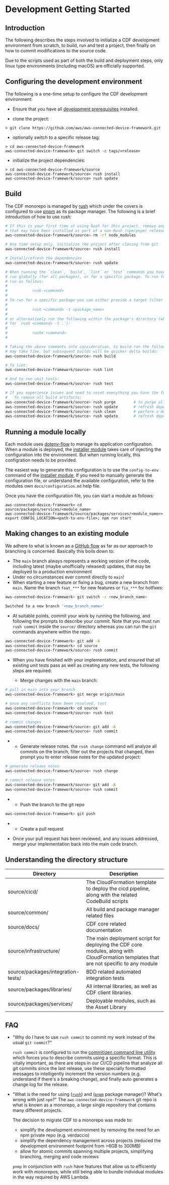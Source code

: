 # Development Getting Started

## Introduction

The following describes the steps involved to initialize a CDF development environment from scratch, to build, run and test a project, then finally on how to commit modifications to the source code.

Due to the scripts used as part of both the build and deployment steps, only linux type environments (including macOS) are officially supported.

## Configuring the development environment

The following is a one-time setup to configure the CDF development environment:

+ Ensure that you have all [development prerequisites](prerequisites.md) installed.

+ clone the project:

```shell
> git clone https://github.com/aws/aws-connected-device-framework.git
```
+ optionally switch to a specific release tag:

```shell
> cd aws-connected-device-framework
aws-connected-device-framework> git switch -c tags/<release>
```

+ initialize the project dependencies:

```shell
> cd aws-connected-device-framework/source
aws-connected-device-framework/source> rush install
aws-connected-device-framework/source> rush update
```

## Build

The CDF monorepo is managed by [rush](https://rushjs.io) which under the covers is configured to use [pnpm](http://pnpm.js.org) as its package manager. The following is a brief introduction of how to use _rush_:

```sh
# If this is your first time at using Rush for this project, remove any node_modules 
# that may have been installed as part of a non-Rush (npm/pnpm) release:
aws-connected-device-framework/source> rm -rf node_modules

# One time setup only, initialize the project after cloning from git
aws-connected-device-framework/source> rush install

# Install/refresh the dependencies
aws-connected-device-framework/source> rush update

# When running the `clean`, `build`, `lint` or `test` commands you have the option to
# run globally (for all packages), or for a specific package. To run for all packages
# run as follows:
#
#           rush <command>
# 
# To run for a specific package you can either provide a target filter as follows:
#
#           rush <command> -t <package_name>
#
# or alternatively run the following within the package's directory (which is a shortcut
# for `rush <command> -t .`):
#
#           rushx <command>
#

# Taking the above comments into consideration, to build run the following. Note that the first build
# may take time, but subsequent builds will be quicker delta builds:
aws-connected-device-framework/source> rush build

# To lint:
aws-connected-device-framework/source> rush lint

# And to run unit tests:
aws-connected-device-framework/source> rush test

# If you experience issues and need to reset everything you have the following 2 commands available:
#   To remove all build artifacts:
aws-connected-device-framework/source> rush purge        # to purge all node_modules:
aws-connected-device-framework/source> rush update       # refresh dependencies
aws-connected-device-framework/source> rush clean        # perform a deep clean
aws-connected-device-framework/source> rush update       # refresh dependencies again

```


## Running a module locally

Each module uses [dotenv-flow](https://github.com/kerimdzhanov/dotenv-flow) to manage its application configuration. When a module is deployed, the [installer module](../packages/installer/README.md) takes care of injecting the configuration into the environment. But when running locally, this configration needs to be provided.

The easiest way to generate this configuration is to use the `config-to-env` command of the [installer module](../packages/installer/README.md), If you need to manually generate the configuration file, or understand the available configuration, refer to the modules own `docs/configuration.md` help file.

Once you have the configuration file, you can start a module as follows:

```shell
aws-connected-device-framework> cd source/packages/services/<module_name>
aws-connected-device-framework/source/packages/services/<module_name>> export CONFIG_LOCATION=<path-to-env-file>; npm run start
```

## Making changes to an existing module

We adhere to what is known as a [GitHub flow](https://guides.github.com/introduction/flow/) as far as our approach to branching is concerned.  Basically this boils down to:

+ The `main` branch always represents a working version of the code, including latest (maybe unofficially released) updates, that may be deployed to a production environment
+ Under no circumstances ever commit directly to `main`!
+ When starting a new feature or fixing a bug, create a new branch from `main`. Name the branch `feat_***` for new features or `fix_***` for hotfixes:

```sh
aws-connected-device-framework> git switch -c <new_branch_name>

Switched to a new branch '<new_branch_name>'
```

+ At suitable points, commit your work by running the following, and following the prompts to describe your commit. Note that you must run `rush commit` inside the `source/` directory whereas you can run the `git` commands anywhere within the repo.

```sh
aws-connected-device-framework> git add -A
aws-connected-device-framework> cd source
aws-connected-device-framework/source> rush commit
```

+ When you have finished with your implementation, and ensured that all existing unit tests pass as well as creating any new tests, the following steps are required:

    + Merge changes with the `main` branch:

```sh
# pull in main into your branch
aws-connected-device-framework> git merge origin/main

# once any conflicts have been resolved, test
aws-connected-device-framework> cd source
aws-connected-device-framework/source> rush test

# commit changes
aws-connected-device-framework/source> git add -A
aws-connected-device-framework/source> rush commit
```
+
    + Generate release notes. the `rush change` command will analyze all commits on the branch, filter out the projects that changed, then prompt you to enter release notes for the updated project:

```sh
# generate release notes
aws-connected-device-framework/source> rush change

# commit release notes
aws-connected-device-framework/source> git add -A
aws-connected-device-framework/source> rush commit
```

+
    + Push the branch to the git repo

```sh
aws-connected-device-framework> git push
```
+
  + Create a pull request


+ Once your pull request has been reviewed, and any issues addressed, merge your implementation back into the main code branch.

## Understanding the directory structure

Directory | Description
---|---
source/cicd/ | The CloudFormation template to deploy the cicd pipeline, along with the related CodeBuild scripts
source/common/ | All build and package manager related files
source/docs/ | CDF core related documentation
source/infrastructure/ | The main deployment script for deploying the CDF core modules, along with CloudFormation templates that are not specific to any module
source/packages/integration-tests/ | BDD related automated integration tests
source/packages/libraries/ | All internal libraries, as well as CDF client libraries
source/packages/services/ | Deployable modules, such as the Asset Library


## FAQ

+ "Why do I have to use `rush commit` to commit my work instead of the usual `git commit`?"

    `rush commit` is configured to run the [commitizen command line utility](https://github.com/commitizen/cz-cli) which forces you to describe commits using a specific format.  This is vitally important, as there are steps in our CI/CD pipeline that analyze all git commits since the last release, use these specially formatted messages to intelligently increment the version numbers (e.g. understand if there's a breaking change), and finally auto generates a change log for the release.

+ "What is the need for using ([`rush`](https://rushjs.io)) and ([`pnpm`](https://pnpm.js.org) package manager)?  What's wrong with just `npm`?"
    The `aws-connected-device-framework` git repo is what is known as a monorepo, a large single repository that contains many different projects.

    The decision to migrate CDF to a monorepo was made to:

    + simplify the development environment by removing the need for an npm private repo (e.g. verdaccio)
    + simplify the dependency management across projects (reduced the development environment footprint from >6GB to 300MB)
    + allow for atomic commits spanning multiple projects, simplifying branching, merging and code reviews

    `pnmp` in conjunction with `rush` have features that allow us to efficiently work with monorepos, while still being able to bundle individual modules in the way required by AWS Lambda.
